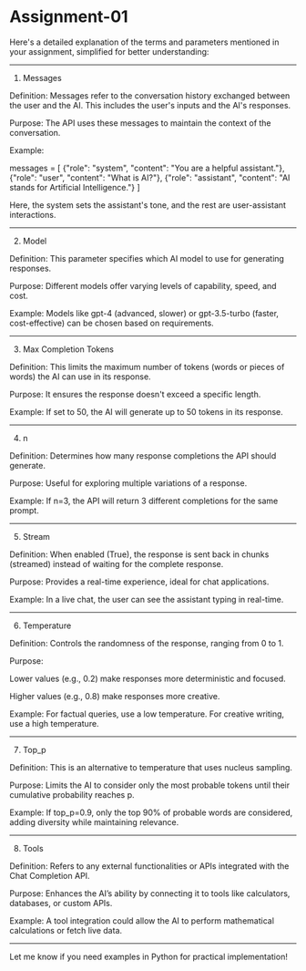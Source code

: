 # Assignment-01
Here's a detailed explanation of the terms and parameters mentioned in your assignment, simplified for better understanding:


---

1. Messages

Definition: Messages refer to the conversation history exchanged between the user and the AI. This includes the user's inputs and the AI's responses.

Purpose: The API uses these messages to maintain the context of the conversation.

Example:

messages = [
    {"role": "system", "content": "You are a helpful assistant."},
    {"role": "user", "content": "What is AI?"},
    {"role": "assistant", "content": "AI stands for Artificial Intelligence."}
]

Here, the system sets the assistant's tone, and the rest are user-assistant interactions.



---

2. Model

Definition: This parameter specifies which AI model to use for generating responses.

Purpose: Different models offer varying levels of capability, speed, and cost.

Example: Models like gpt-4 (advanced, slower) or gpt-3.5-turbo (faster, cost-effective) can be chosen based on requirements.



---

3. Max Completion Tokens

Definition: This limits the maximum number of tokens (words or pieces of words) the AI can use in its response.

Purpose: It ensures the response doesn't exceed a specific length.

Example: If set to 50, the AI will generate up to 50 tokens in its response.



---

4. n

Definition: Determines how many response completions the API should generate.

Purpose: Useful for exploring multiple variations of a response.

Example: If n=3, the API will return 3 different completions for the same prompt.



---

5. Stream

Definition: When enabled (True), the response is sent back in chunks (streamed) instead of waiting for the complete response.

Purpose: Provides a real-time experience, ideal for chat applications.

Example: In a live chat, the user can see the assistant typing in real-time.



---

6. Temperature

Definition: Controls the randomness of the response, ranging from 0 to 1.

Purpose:

Lower values (e.g., 0.2) make responses more deterministic and focused.

Higher values (e.g., 0.8) make responses more creative.


Example: For factual queries, use a low temperature. For creative writing, use a high temperature.



---

7. Top_p

Definition: This is an alternative to temperature that uses nucleus sampling.

Purpose: Limits the AI to consider only the most probable tokens until their cumulative probability reaches p.

Example: If top_p=0.9, only the top 90% of probable words are considered, adding diversity while maintaining relevance.



---

8. Tools

Definition: Refers to any external functionalities or APIs integrated with the Chat Completion API.

Purpose: Enhances the AI’s ability by connecting it to tools like calculators, databases, or custom APIs.

Example: A tool integration could allow the AI to perform mathematical calculations or fetch live data.



---

Let me know if you need examples in Python for practical implementation!

